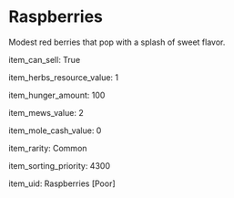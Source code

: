 # Raspberries

Modest red berries that pop with a splash of sweet flavor.

item_can_sell: True

item_herbs_resource_value: 1

item_hunger_amount: 100

item_mews_value: 2

item_mole_cash_value: 0

item_rarity: Common

item_sorting_priority: 4300

item_uid: Raspberries [Poor]